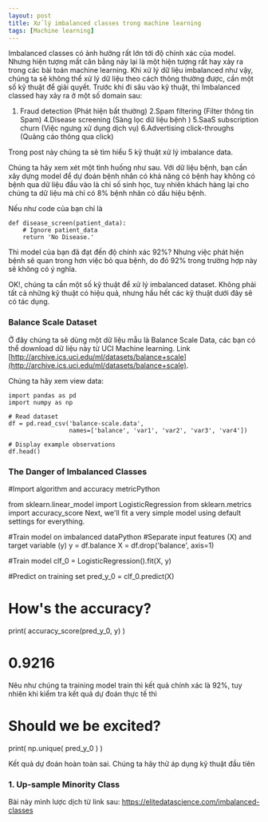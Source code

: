 ```yaml
---
layout: post
title: Xử lý imbalanced classes trong machine learning
tags: [Machine learning]
---
```

Imbalanced classes có ảnh hưởng rất lớn tới độ chính xác của model. Nhưng hiện tượng mất cân bằng này lại là một hiện tượng rất hay xảy ra trong các bài toán machine learning. Khi xử lý dữ liệu imbalanced như vậy, chúng ta sẽ không thể xử lý dữ liệu theo cách thông thường được, cần một số kỹ thuật để giải quyết. Trước khi đi sâu vào kỹ thuật, thì Imbalanced classed hay xảy ra ở một số domain sau:

1. Fraud detection (Phát hiện bất thường)
2.Spam filtering (Filter thông tin Spam)
4.Disease screening (Sàng lọc dữ liệu bệnh )
5.SaaS subscription churn (Việc ngưng xử dụng dịch vụ)
6.Advertising click-throughs (Quảng cáo thông qua click)

Trong post này chúng ta sẽ tìm hiểu 5 kỹ thuật xử lý imbalance data.

Chúng ta hãy xem xét một tình huống như sau. Với dữ liệu bệnh, bạn cần xây dựng model để dự đoán bệnh nhân có khả năng có bệnh hay không có bệnh qua dữ liệu đầu vào là chỉ số sinh học, tuy nhiên khách hàng lại cho chúng ta dữ liệu mà chỉ có 8% bệnh nhân có dấu hiệu bệnh.

Nếu như code của bạn chỉ là 
~~~~
def disease_screen(patient_data):
    # Ignore patient_data
    return 'No Disease.'
~~~~

Thì model của bạn đã đạt đến độ chính xác 92%? Nhưng việc phát hiện bệnh sẽ quan trong hơn việc bỏ qua bệnh, do đó 92% trong trường hợp này sẽ không có ý nghĩa.

OK!, chúng ta cần một số kỹ thuật để xử lý imbalanced dataset. Không phải tất cả những kỹ thuật có hiệu quả, nhưng hầu hết các kỹ thuật dưới đây sẽ có tác dụng.

### Balance Scale Dataset
Ở đây chúng ta sẽ dùng một dữ liệu mẫu là Balance Scale Data, các bạn có thể download dữ liệu này từ UCI Machine learning. 
Link [http://archive.ics.uci.edu/ml/datasets/balance+scale](http://archive.ics.uci.edu/ml/datasets/balance+scale).

Chúng ta hãy xem view data:

~~~~
import pandas as pd
import numpy as np

# Read dataset
df = pd.read_csv('balance-scale.data', 
                 names=['balance', 'var1', 'var2', 'var3', 'var4'])
 
# Display example observations
df.head()
~~~~

### The Danger of Imbalanced Classes

#Import algorithm and accuracy metricPython

from sklearn.linear_model import LogisticRegression
from sklearn.metrics import accuracy_score
Next, we'll fit a very simple model using default settings for everything.

#Train model on imbalanced dataPython
#Separate input features (X) and target variable (y)
y = df.balance
X = df.drop('balance', axis=1)
 
#Train model
clf_0 = LogisticRegression().fit(X, y)
 
#Predict on training set
pred_y_0 = clf_0.predict(X)

# How's the accuracy?
print( accuracy_score(pred_y_0, y) )
# 0.9216

Nêu như chúng ta training model train thì kết quả chính xác là 92%, tuy nhiên khi kiểm tra kết quả dự đoán thực tế thì 
# Should we be excited?
print( np.unique( pred_y_0 ) )

Kết quả dự đoán hoàn toàn sai. Chúng ta hãy thử áp dụng kỹ thuật đầu tiên

### 1. Up-sample Minority Class


Bài này mình lược dịch từ link sau: https://elitedatascience.com/imbalanced-classes

